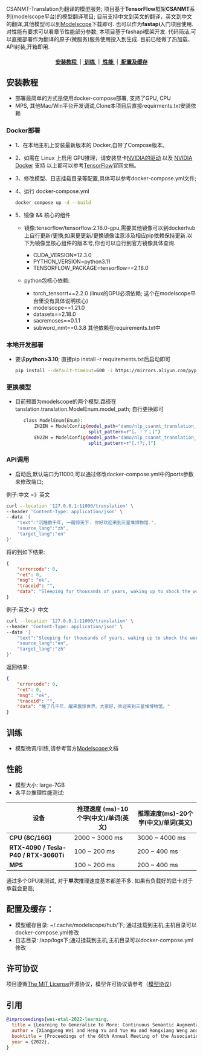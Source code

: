 
CSANMT-Translation为翻译的模型服务; 项目基于**TensorFlow**框架**CSANMT**系列(modelscope平台)的模型翻译项目; 目前支持中文到英文的翻译，英文到中文的翻译,其他模型可以到[Modelscope](https://modelscope.cn/models)下载即可. 也可以作为**fastapi**入门项目使用. 对性能有要求可以看章节性能部分参数;
本项目基于fashapi框架开发. 代码简洁,可以直接部署作为翻译的原子(微服务)服务使用投入到生成. 目前已经做了热加载、API封装,开箱即用.

<div align="center">  
<h4>
 <a href="#安装教程"> 安装教程 </a>   
｜<a href="#训练"> 训练 </a>
｜<a href="#性能"> 性能 </a>
｜<a href="#配置及缓存"> 配置及缓存 </a>
</h4>
</div>

<a name="安装教程"></a>
## 安装教程
- 部署最简单的方式是使用docker-compose部署, 支持了GPU, CPU
- MPS, 其他Mac/Win平台开发调试,Clone本项目后直接requirments.txt安装依赖

### Docker部署
  - 1、在本地主机上安装最新版本的 Docker,自带了Compose版本。
  - 2、如需在 Linux 上启用 GPU推理，请安装显卡[NVIDIA的驱动](https://github.com/NVIDIA/nvidia-docker/wiki/Frequently-Asked-Questions#how-do-i-install-the-nvidia-driver) 以及 [NVIDIA Docker](https://github.com/NVIDIA/nvidia-docker) 支持
  以上都可以参考[TensorFlow](https://www.tensorflow.org/install/docker?hl=zh-cn)官网文档。
  - 3、修改模型、日志挂载目录等配置,具体可以参考docker-compose.yml文件;
  - 4、运行 docker-compose.yml
      ```bash
      docker compose up -d --build
      ```
    
  - 5、镜像 && 核心的组件
    - 镜像:tensorflow/tensorflow:2.18.0-gpu,需要其他镜像可以到dockerhub上自行更新/更换;如果更更新/更换镜像注意涉及相应pip依赖保持更新.以下为镜像里核心组件的版本号,你也可以自行到官方镜像具体查询.
      - CUDA_VERSION=12.3.0
      - PYTHON_VERSION=python3.11
      - TENSORFLOW_PACKAGE=tensorflow==2.18.0
  
    - python包核心依赖:
      - torch_tensorrt==2.2.0 (linux的GPU必须依赖; 这个在modelscope平台里没有具体说明核心)
      - modelscope==1.21.0
      - datasets==2.18.0
      - sacremoses==0.1.1
      - subword_nmt==0.3.8
        其他依赖在requirements.txt中
### 本地开发部署
- 要求**python>3.10**; 直接pip install -r requirements.txt后启动即可
    ```bash
    pip install --default-timeout=600 -i https://mirrors.aliyun.com/pypi/simple/ -r requirements.txt
    ```
### 更换模型
- 目前预置为modelscope的两个模型.路径在tanslation.translation.ModelEnum.model_path; 自行更换即可

    ```bash
       class ModelEnum(Enum):
           ZH2EN = ModelConfig(model_path="damo/nlp_csanmt_translation_zh2en", preload_infer_text="你好",
                               split_pattern=r"[。！？；]")
           EN2ZH = ModelConfig(model_path="damo/nlp_csanmt_translation_en2zh", preload_infer_text="hello",
                               split_pattern=r"[.!?;,]")
    ```

### API调用
- 启动后,默认端口为11000,可以通过修改docker-compose.yml中的ports参数来修改端口;
 
例子:中文 =》英文
```bash 
curl --location '127.0.0.1:11000/translation' \
--header 'Content-Type: application/json' \
--data '{
    "text":"沉睡数千年, 一醒惊天下. 你好欢迎来到三星堆博物馆.",
    "source_lang":"zh",
    "target_lang":"en"
}'
```
将的到如下结果:

```json
{
    "errorcode": 0,
    "ret": 0,
    "msg": "ok",
    "traceid": "",
    "data": "Sleeping for thousands of years, waking up to shock the world. Hello and welcome to Sanxingdui Museum."
}
```

例子:英文=》中文

```bash 
curl --location '127.0.0.1:11000/translation' \
--header 'Content-Type: application/json' \
--data '{
    "text":"Sleeping for thousands of years, waking up to shock the world. Hello and welcome to Sanxingdui Museum.",
    "source_lang":"en",
    "target_lang":"zh"
}'
 ```
返回结果:
```json
{
    "errorcode": 0,
    "ret": 0,
    "msg": "ok",
    "traceid": "",
    "data": "睡了几千年，醒来震惊世界。大家好，欢迎来到三星堆博物馆。"
}
```



<a name="训练"></a>
## 训练
- 模型微调/训练,请参考官方[Modelscope](https://www.modelscope.cn/models/iic/nlp_csanmt_translation_zh2en)文档

<a name="性能"></a>
## 性能
- 模型大小: large-7GB
- 各平台推理性能测试:

| 设备                        | 推理速度 (ms)-10个字(中文)/单词(英文) | 推理速度(ms)-20个字(中文)/单词(英文) |
|-----------------------------|---------------------------|--------------------------|
| **CPU (8C/16G)**            | 2000 ~ 3000 ms            | 3000 ~ 4000 ms           |
| **RTX-4090 / Tesla-P40 / RTX-3060Ti** | 100 ~ 200 ms              | 200 ~ 400 ms             |
| **MPS**                     | 100 ~ 200 ms              | 200 ~ 400 ms             |

 通过多个GPU来测试, 对于**单次**推理速度基本都差不多. 如果有负载好的显卡对于承载会更高;

<a name="配置及缓存"></a>
## 配置及缓存：
- 模型缓存目录: ~/.cache/modelscope/hub/下; 通过挂载到主机,主机目录可以docker-compose.yml修改
- 日志目录: /app/logs下;通过挂载到主机,主机目录可以docker-compose.yml修改

## 许可协议
项目遵循[The MIT License](https://opensource.org/licenses/MIT)开源协议，模型许可协议请参考（[模型协议](./MODEL_LICENSE)）

## 引用

``` bibtex
@inproceedings{wei-etal-2022-learning,
  title = {Learning to Generalize to More: Continuous Semantic Augmentation for Neural Machine Translation},
  author = {Xiangpeng Wei and Heng Yu and Yue Hu and Rongxiang Weng and Weihua Luo and Rong Jin},
  booktitle = {Proceedings of the 60th Annual Meeting of the Association for Computational Linguistics, ACL 2022},
  year = {2022},
}
```
